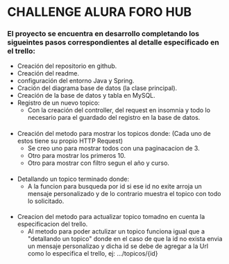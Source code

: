 # CHALLENGE ALURA FORO HUB

### El proyecto se encuentra en desarrollo completando los sigueintes pasos correspondientes al detalle especificado en el trello:

- Creación del repositorio en github.
- Creación del readme.
- configuración del entorno Java y Spring.
- Cración del diagrama base de datos (la clase principal).
- Creación de la base de datos y tabla en MySQL.
- Registro de un nuevo topico:
  - Con la creación del controller, del request en insomnia y todo lo necesario para el guardado del registro en la base de datos.
####
- Creación del metodo para mostrar los topicos donde: (Cada uno de estos tiene su propio HTTP Request)
  - Se creo uno para mostrar todos con una paginacacion de 3.
  - Otro para mostrar los primeros 10.
  - Otro para mostrar con filtro segun el año y curso.
####
- Detallando un topico terminado donde:
  - A la funcion para busqueda por id si ese id no exite arroja un mensaje personalizado y de lo contrario muestra el topico con todo lo solicitado.
#### 
- Creacion del metodo para actualizar topico tomadno en cuenta la especificacion del trello.
  - Al metodo para poder actulizar un topico funciona igual que a "detallando un topico" donde en el caso de que la id no exista envia un mensaje personalizao y dicha id se debe de agregar a la Url como lo especifica el trello, ej: .../topicos/{id}
